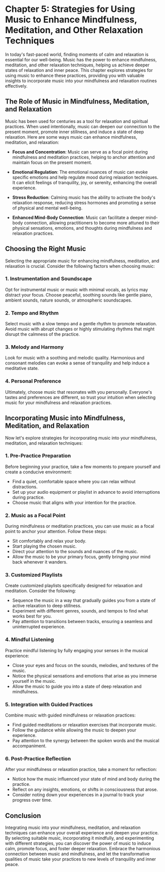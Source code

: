 Chapter 5: Strategies for Using Music to Enhance Mindfulness, Meditation, and Other Relaxation Techniques
=========================================================================================================

In today's fast-paced world, finding moments of calm and relaxation is essential for our well-being. Music has the power to enhance mindfulness, meditation, and other relaxation techniques, helping us achieve deeper states of relaxation and inner peace. This chapter explores strategies for using music to enhance these practices, providing you with valuable insights to incorporate music into your mindfulness and relaxation routines effectively.

The Role of Music in Mindfulness, Meditation, and Relaxation
------------------------------------------------------------

Music has been used for centuries as a tool for relaxation and spiritual practices. When used intentionally, music can deepen our connection to the present moment, promote inner stillness, and induce a state of deep relaxation. Here are some ways music can enhance mindfulness, meditation, and relaxation:

* **Focus and Concentration**: Music can serve as a focal point during mindfulness and meditation practices, helping to anchor attention and maintain focus on the present moment.

* **Emotional Regulation**: The emotional nuances of music can evoke specific emotions and help regulate mood during relaxation techniques. It can elicit feelings of tranquility, joy, or serenity, enhancing the overall experience.

* **Stress Reduction**: Calming music has the ability to activate the body's relaxation response, reducing stress hormones and promoting a sense of physical and mental well-being.

* **Enhanced Mind-Body Connection**: Music can facilitate a deeper mind-body connection, allowing practitioners to become more attuned to their physical sensations, emotions, and thoughts during mindfulness and relaxation practices.

Choosing the Right Music
------------------------

Selecting the appropriate music for enhancing mindfulness, meditation, and relaxation is crucial. Consider the following factors when choosing music:

### 1. Instrumentation and Soundscape

Opt for instrumental music or music with minimal vocals, as lyrics may distract your focus. Choose peaceful, soothing sounds like gentle piano, ambient sounds, nature sounds, or atmospheric soundscapes.

### 2. Tempo and Rhythm

Select music with a slow tempo and a gentle rhythm to promote relaxation. Avoid music with abrupt changes or highly stimulating rhythms that might disrupt the calmness of the practice.

### 3. Melody and Harmony

Look for music with a soothing and melodic quality. Harmonious and consonant melodies can evoke a sense of tranquility and help induce a meditative state.

### 4. Personal Preference

Ultimately, choose music that resonates with you personally. Everyone's tastes and preferences are different, so trust your intuition when selecting music for your mindfulness and relaxation practices.

Incorporating Music into Mindfulness, Meditation, and Relaxation
----------------------------------------------------------------

Now let's explore strategies for incorporating music into your mindfulness, meditation, and relaxation techniques:

### 1. Pre-Practice Preparation

Before beginning your practice, take a few moments to prepare yourself and create a conducive environment:

* Find a quiet, comfortable space where you can relax without distractions.
* Set up your audio equipment or playlist in advance to avoid interruptions during practice.
* Choose music that aligns with your intention for the practice.

### 2. Music as a Focal Point

During mindfulness or meditation practices, you can use music as a focal point to anchor your attention. Follow these steps:

* Sit comfortably and relax your body.
* Start playing the chosen music.
* Direct your attention to the sounds and nuances of the music.
* Allow the music to be your primary focus, gently bringing your mind back whenever it wanders.

### 3. Customized Playlists

Create customized playlists specifically designed for relaxation and meditation. Consider the following:

* Sequence the music in a way that gradually guides you from a state of active relaxation to deep stillness.
* Experiment with different genres, sounds, and tempos to find what works best for you.
* Pay attention to transitions between tracks, ensuring a seamless and uninterrupted experience.

### 4. Mindful Listening

Practice mindful listening by fully engaging your senses in the musical experience:

* Close your eyes and focus on the sounds, melodies, and textures of the music.
* Notice the physical sensations and emotions that arise as you immerse yourself in the music.
* Allow the music to guide you into a state of deep relaxation and mindfulness.

### 5. Integration with Guided Practices

Combine music with guided mindfulness or relaxation practices:

* Find guided meditations or relaxation exercises that incorporate music.
* Follow the guidance while allowing the music to deepen your experience.
* Pay attention to the synergy between the spoken words and the musical accompaniment.

### 6. Post-Practice Reflection

After your mindfulness or relaxation practice, take a moment for reflection:

* Notice how the music influenced your state of mind and body during the practice.
* Reflect on any insights, emotions, or shifts in consciousness that arose.
* Consider noting down your experiences in a journal to track your progress over time.

Conclusion
----------

Integrating music into your mindfulness, meditation, and relaxation techniques can enhance your overall experience and deepen your practice. By selecting suitable music, incorporating it mindfully, and experimenting with different strategies, you can discover the power of music to induce calm, promote focus, and foster deeper relaxation. Embrace the harmonious connection between music and mindfulness, and let the transformative qualities of music take your practices to new levels of tranquility and inner peace.
